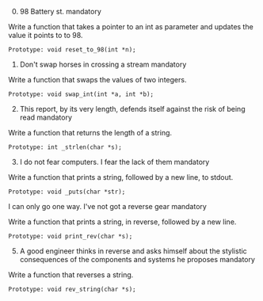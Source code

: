 0. 98 Battery st.
mandatory

Write a function that takes a pointer to an int as parameter and updates the value it points to to 98.

    Prototype: void reset_to_98(int *n);




1. Don't swap horses in crossing a stream
mandatory

Write a function that swaps the values of two integers.

    Prototype: void swap_int(int *a, int *b);


2. This report, by its very length, defends itself against the risk of being read
mandatory

Write a function that returns the length of a string.

    Prototype: int _strlen(char *s);


3. I do not fear computers. I fear the lack of them
mandatory

Write a function that prints a string, followed by a new line, to stdout.

    Prototype: void _puts(char *str);


 I can only go one way. I've not got a reverse gear
mandatory

Write a function that prints a string, in reverse, followed by a new line.

    Prototype: void print_rev(char *s);



5. A good engineer thinks in reverse and asks himself about the stylistic consequences of the components and systems he proposes
mandatory

Write a function that reverses a string.

    Prototype: void rev_string(char *s);
